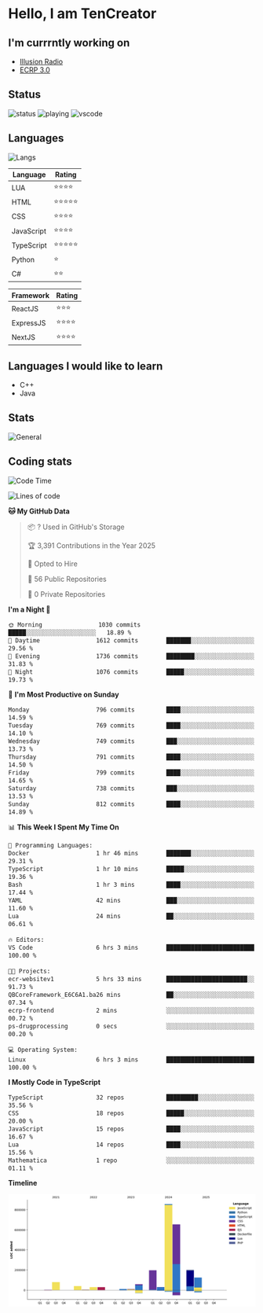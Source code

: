# Hello, I am TenCreator

## I'm currrntly working on
- [Illusion Radio](https://illusionradio.co.uk/)
- [ECRP 3.0](http://github.com/Emerald-Coast-Roleplay/)

## Status
![status](https://api.statusbadges.me/badge/status/518334475038359555?simple=true&style=for-the-badge)
![playing](https://api.statusbadges.me/badge/playing/518334475038359555?style=for-the-badge)
![vscode](https://api.statusbadges.me/badge/vscode/518334475038359555?style=for-the-badge)

## Languages
![Langs](https://github-readme-stats.vercel.app/api/top-langs/?username=tencreator&layout=compact&theme=radical)


|Language|Rating|
|--------|------|
|LUA|⭐️⭐️⭐️⭐️|
|HTML|⭐️⭐️⭐️⭐️⭐️|
|CSS|⭐️⭐️⭐️⭐️|
|JavaScript|⭐️⭐️⭐️⭐️|
|TypeScript|⭐️⭐️⭐️⭐️⭐️|
|Python|⭐️|
|C#|⭐️⭐️ |

|Framework|Rating|
|--------|------|
|ReactJS|⭐️⭐️⭐|
|ExpressJS|⭐️⭐️⭐️⭐️|
|NextJS|⭐️⭐️⭐⭐️|

## Languages I would like to learn
- C++
- Java

## Stats
![General](https://github-readme-stats.vercel.app/api?username=tencreator&show_icons=true&theme=radical)

## Coding stats

<!--START_SECTION:waka-->
![Code Time](http://img.shields.io/badge/Code%20Time-617%20hrs%2041%20mins-blue)

![Lines of code](https://img.shields.io/badge/From%20Hello%20World%20I%27ve%20Written-2.3%20million%20lines%20of%20code-blue)

**🐱 My GitHub Data** 

> 📦 ? Used in GitHub's Storage 
 > 
> 🏆 3,391 Contributions in the Year 2025
 > 
> 💼 Opted to Hire
 > 
> 📜 56 Public Repositories 
 > 
> 🔑 0 Private Repositories 
 > 
**I'm a Night 🦉** 

```text
🌞 Morning                1030 commits        █████░░░░░░░░░░░░░░░░░░░░   18.89 % 
🌆 Daytime                1612 commits        ███████░░░░░░░░░░░░░░░░░░   29.56 % 
🌃 Evening                1736 commits        ████████░░░░░░░░░░░░░░░░░   31.83 % 
🌙 Night                  1076 commits        █████░░░░░░░░░░░░░░░░░░░░   19.73 % 
```
📅 **I'm Most Productive on Sunday** 

```text
Monday                   796 commits         ████░░░░░░░░░░░░░░░░░░░░░   14.59 % 
Tuesday                  769 commits         ████░░░░░░░░░░░░░░░░░░░░░   14.10 % 
Wednesday                749 commits         ███░░░░░░░░░░░░░░░░░░░░░░   13.73 % 
Thursday                 791 commits         ████░░░░░░░░░░░░░░░░░░░░░   14.50 % 
Friday                   799 commits         ████░░░░░░░░░░░░░░░░░░░░░   14.65 % 
Saturday                 738 commits         ███░░░░░░░░░░░░░░░░░░░░░░   13.53 % 
Sunday                   812 commits         ████░░░░░░░░░░░░░░░░░░░░░   14.89 % 
```


📊 **This Week I Spent My Time On** 

```text
💬 Programming Languages: 
Docker                   1 hr 46 mins        ███████░░░░░░░░░░░░░░░░░░   29.31 % 
TypeScript               1 hr 10 mins        █████░░░░░░░░░░░░░░░░░░░░   19.36 % 
Bash                     1 hr 3 mins         ████░░░░░░░░░░░░░░░░░░░░░   17.44 % 
YAML                     42 mins             ███░░░░░░░░░░░░░░░░░░░░░░   11.60 % 
Lua                      24 mins             ██░░░░░░░░░░░░░░░░░░░░░░░   06.61 % 

🔥 Editors: 
VS Code                  6 hrs 3 mins        █████████████████████████   100.00 % 

🐱‍💻 Projects: 
ecr-websitev1            5 hrs 33 mins       ███████████████████████░░   91.73 % 
QBCoreFramework_E6C6A1.ba26 mins             ██░░░░░░░░░░░░░░░░░░░░░░░   07.34 % 
ecrp-frontend            2 mins              ░░░░░░░░░░░░░░░░░░░░░░░░░   00.72 % 
ps-drugprocessing        0 secs              ░░░░░░░░░░░░░░░░░░░░░░░░░   00.20 % 

💻 Operating System: 
Linux                    6 hrs 3 mins        █████████████████████████   100.00 % 
```

**I Mostly Code in TypeScript** 

```text
TypeScript               32 repos            █████████░░░░░░░░░░░░░░░░   35.56 % 
CSS                      18 repos            █████░░░░░░░░░░░░░░░░░░░░   20.00 % 
JavaScript               15 repos            ████░░░░░░░░░░░░░░░░░░░░░   16.67 % 
Lua                      14 repos            ████░░░░░░░░░░░░░░░░░░░░░   15.56 % 
Mathematica              1 repo              ░░░░░░░░░░░░░░░░░░░░░░░░░   01.11 % 
```



**Timeline**

![Lines of Code chart](https://raw.githubusercontent.com/tencreator/tencreator/main/assets/bar_graph.png)


<!--END_SECTION:waka-->
